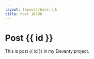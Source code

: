 ```yaml
---
layout: layouts/base.njk
title: Post 10700
---
```


# Post {{ id }}

This is post {{ id }} in my Eleventy project.
